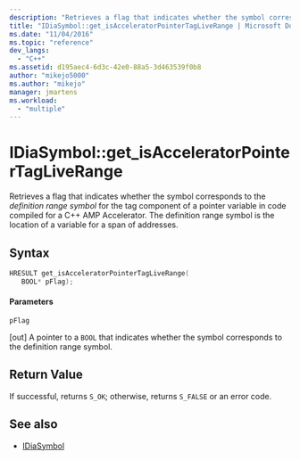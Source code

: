 ```yaml
---
description: "Retrieves a flag that indicates whether the symbol corresponds to the definition range symbol for the tag component of a pointer variable in code compiled for a C++ AMP Accelerator."
title: "IDiaSymbol::get_isAcceleratorPointerTagLiveRange | Microsoft Docs"
ms.date: "11/04/2016"
ms.topic: "reference"
dev_langs:
  - "C++"
ms.assetid: d195aec4-6d3c-42e0-88a5-3d463539f0b8
author: "mikejo5000"
ms.author: "mikejo"
manager: jmartens
ms.workload:
  - "multiple"
---
```

# IDiaSymbol::get_isAcceleratorPointerTagLiveRange
Retrieves a flag that indicates whether the symbol corresponds to the *definition range symbol* for the tag component of a pointer variable in code compiled for a C++ AMP Accelerator. The definition range symbol is the location of a variable for a span of addresses.

## Syntax

```C++
HRESULT get_isAcceleratorPointerTagLiveRange(
   BOOL* pFlag);
```

#### Parameters
 `pFlag`

[out] A pointer to a `BOOL` that indicates whether the symbol corresponds to the definition range symbol.

## Return Value
 If successful, returns `S_OK`; otherwise, returns `S_FALSE` or an error code.

## See also
- [IDiaSymbol](../../debugger/debug-interface-access/idiasymbol.md)
